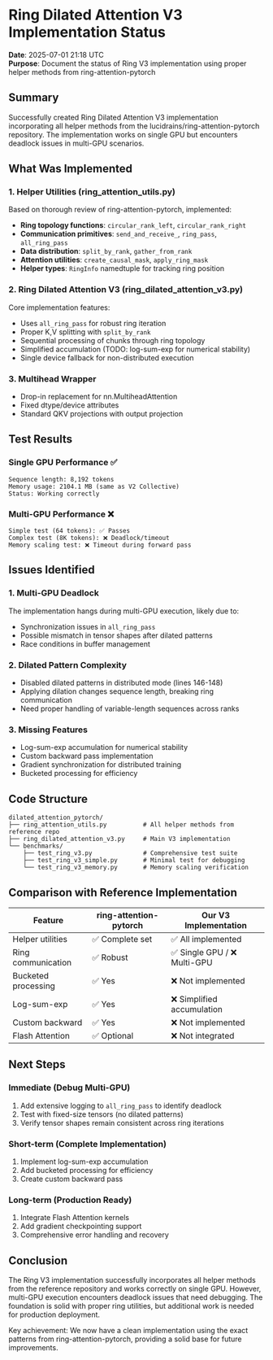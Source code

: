 # Ring Dilated Attention V3 Implementation Status

**Date**: 2025-07-01 21:18 UTC  
**Purpose**: Document the status of Ring V3 implementation using proper helper methods from ring-attention-pytorch

## Summary

Successfully created Ring Dilated Attention V3 implementation incorporating all helper methods from the lucidrains/ring-attention-pytorch repository. The implementation works on single GPU but encounters deadlock issues in multi-GPU scenarios.

## What Was Implemented

### 1. Helper Utilities (ring_attention_utils.py)
Based on thorough review of ring-attention-pytorch, implemented:
- **Ring topology functions**: `circular_rank_left`, `circular_rank_right`
- **Communication primitives**: `send_and_receive_`, `ring_pass`, `all_ring_pass`
- **Data distribution**: `split_by_rank`, `gather_from_rank`
- **Attention utilities**: `create_causal_mask`, `apply_ring_mask`
- **Helper types**: `RingInfo` namedtuple for tracking ring position

### 2. Ring Dilated Attention V3 (ring_dilated_attention_v3.py)
Core implementation features:
- Uses `all_ring_pass` for robust ring iteration
- Proper K,V splitting with `split_by_rank`
- Sequential processing of chunks through ring topology
- Simplified accumulation (TODO: log-sum-exp for numerical stability)
- Single device fallback for non-distributed execution

### 3. Multihead Wrapper
- Drop-in replacement for nn.MultiheadAttention
- Fixed dtype/device attributes
- Standard QKV projections with output projection

## Test Results

### Single GPU Performance ✅
```
Sequence length: 8,192 tokens
Memory usage: 2104.1 MB (same as V2 Collective)
Status: Working correctly
```

### Multi-GPU Performance ❌
```
Simple test (64 tokens): ✅ Passes
Complex test (8K tokens): ❌ Deadlock/timeout
Memory scaling test: ❌ Timeout during forward pass
```

## Issues Identified

### 1. Multi-GPU Deadlock
The implementation hangs during multi-GPU execution, likely due to:
- Synchronization issues in `all_ring_pass`
- Possible mismatch in tensor shapes after dilated patterns
- Race conditions in buffer management

### 2. Dilated Pattern Complexity
- Disabled dilated patterns in distributed mode (lines 146-148)
- Applying dilation changes sequence length, breaking ring communication
- Need proper handling of variable-length sequences across ranks

### 3. Missing Features
- Log-sum-exp accumulation for numerical stability
- Custom backward pass implementation
- Gradient synchronization for distributed training
- Bucketed processing for efficiency

## Code Structure

```
dilated_attention_pytorch/
├── ring_attention_utils.py          # All helper methods from reference repo
├── ring_dilated_attention_v3.py     # Main V3 implementation
└── benchmarks/
    ├── test_ring_v3.py              # Comprehensive test suite
    ├── test_ring_v3_simple.py       # Minimal test for debugging
    └── test_ring_v3_memory.py       # Memory scaling verification
```

## Comparison with Reference Implementation

| Feature | ring-attention-pytorch | Our V3 Implementation |
|---------|----------------------|---------------------|
| Helper utilities | ✅ Complete set | ✅ All implemented |
| Ring communication | ✅ Robust | ✅ Single GPU / ❌ Multi-GPU |
| Bucketed processing | ✅ Yes | ❌ Not implemented |
| Log-sum-exp | ✅ Yes | ❌ Simplified accumulation |
| Custom backward | ✅ Yes | ❌ Not implemented |
| Flash Attention | ✅ Optional | ❌ Not integrated |

## Next Steps

### Immediate (Debug Multi-GPU)
1. Add extensive logging to `all_ring_pass` to identify deadlock
2. Test with fixed-size tensors (no dilated patterns)
3. Verify tensor shapes remain consistent across ring iterations

### Short-term (Complete Implementation)
1. Implement log-sum-exp accumulation
2. Add bucketed processing for efficiency
3. Create custom backward pass

### Long-term (Production Ready)
1. Integrate Flash Attention kernels
2. Add gradient checkpointing support
3. Comprehensive error handling and recovery

## Conclusion

The Ring V3 implementation successfully incorporates all helper methods from the reference repository and works correctly on single GPU. However, multi-GPU execution encounters deadlock issues that need debugging. The foundation is solid with proper ring utilities, but additional work is needed for production deployment.

Key achievement: We now have a clean implementation using the exact patterns from ring-attention-pytorch, providing a solid base for future improvements.
